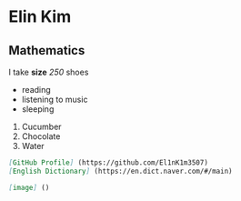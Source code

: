 # Elin Kim
## Mathematics

I take **size** *250* shoes

- reading
- listening to music
- sleeping

1. Cucumber
2. Chocolate
3. Water

```markdown
[GitHub Profile] (https://github.com/El1nK1m3507)
[English Dictionary] (https://en.dict.naver.com/#/main)

[image] ()

